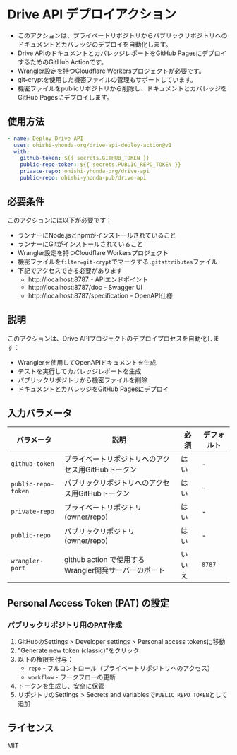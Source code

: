# Drive API デプロイアクション

- このアクションは、プライベートリポジトリからパブリックリポジトリへのドキュメントとカバレッジのデプロイを自動化します。
- Drive APIのドキュメントとカバレッジレポートをGitHub PagesにデプロイするためのGitHub Actionです。
- Wrangler設定を持つCloudflare Workersプロジェクトが必要です。
- git-cryptを使用した機密ファイルの管理もサポートしています。
- 機密ファイルをpublicリポジトリから削除し、ドキュメントとカバレッジをGitHub Pagesにデプロイします。


## 使用方法

```yaml
- name: Deploy Drive API
  uses: ohishi-yhonda-org/drive-api-deploy-action@v1
  with:
    github-token: ${{ secrets.GITHUB_TOKEN }}
    public-repo-token: ${{ secrets.PUBLIC_REPO_TOKEN }}
    private-repo: ohishi-yhonda-org/drive-api
    public-repo: ohishi-yhonda-pub/drive-api
```

## 必要条件

このアクションには以下が必要です：
- ランナーにNode.jsとnpmがインストールされていること
- ランナーにGitがインストールされていること
- Wrangler設定を持つCloudflare Workersプロジェクト
- 機密ファイルを`filter=git-crypt`でマークする`.gitattributes`ファイル
- 下記でアクセスできる必要があります
  - http://localhost:8787 - APIエンドポイント
  - http://localhost:8787/doc - Swagger UI
  - http://localhost:8787/specification - OpenAPI仕様


## 説明

このアクションは、Drive APIプロジェクトのデプロイプロセスを自動化します：
- Wranglerを使用してOpenAPIドキュメントを生成
- テストを実行してカバレッジレポートを生成
- パブリックリポジトリから機密ファイルを削除
- ドキュメントとカバレッジをGitHub Pagesにデプロイ


## 入力パラメータ

| パラメータ | 説明 | 必須 | デフォルト |
|-----------|------|------|------------|
| `github-token` | プライベートリポジトリへのアクセス用GitHubトークン | はい | - |
| `public-repo-token` | パブリックリポジトリへのアクセス用GitHubトークン | はい | - |
| `private-repo` | プライベートリポジトリ (owner/repo) | はい | - |
| `public-repo` | パブリックリポジトリ (owner/repo) | はい | - |
| `wrangler-port` | github action で使用するWrangler開発サーバーのポート | いいえ | `8787` |

## Personal Access Token (PAT) の設定

### パブリックリポジトリ用のPAT作成

1. GitHubのSettings > Developer settings > Personal access tokensに移動
2. "Generate new token (classic)"をクリック
3. 以下の権限を付与：
   - `repo` - フルコントロール（プライベートリポジトリへのアクセス）
   - `workflow` - ワークフローの更新
4. トークンを生成し、安全に保管
5. リポジトリのSettings > Secrets and variablesで`PUBLIC_REPO_TOKEN`として追加

## ライセンス

MIT